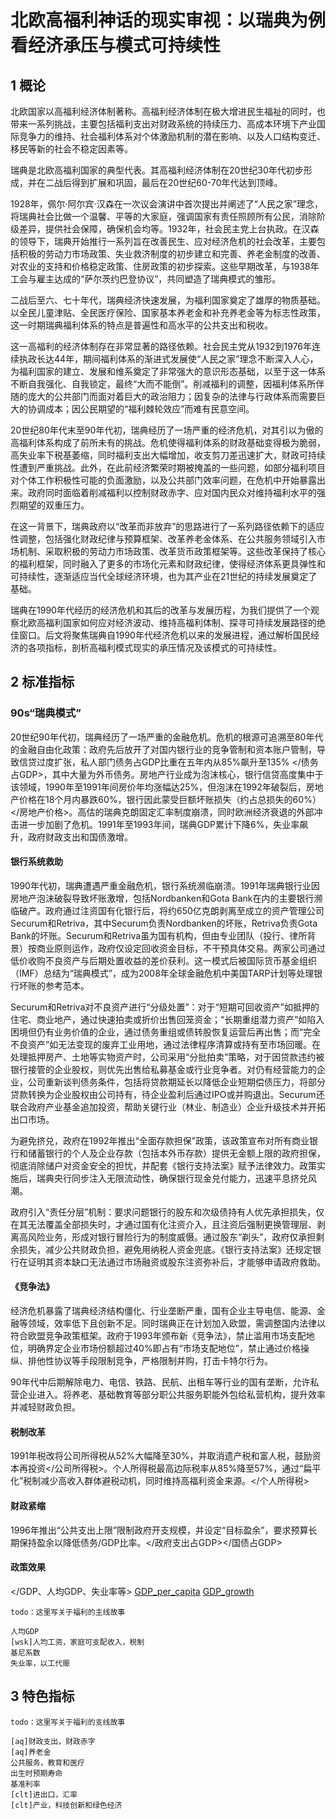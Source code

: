 # 北欧高福利神话的现实审视：以瑞典为例看经济承压与模式可持续性

## 1 概论

北欧国家以高福利经济体制著称。高福利经济体制在极大增进民生福祉的同时，也带来一系列挑战，主要包括福利支出对财政系统的持续压力、高成本环境下产业国际竞争力的维持、社会福利体系对个体激励机制的潜在影响、以及人口结构变迁、移民等新的社会不稳定因素等。

瑞典是北欧高福利国家的典型代表。其高福利经济体制在20世纪30年代初步形成，并在二战后得到扩展和巩固，最后在20世纪60-70年代达到顶峰。

1928年，佩尔·阿尔宾·汉森在一次议会演讲中首次提出并阐述了“人民之家”理念，将瑞典社会比做一个温馨、平等的大家庭，强调国家有责任照顾所有公民，消除阶级差异，提供社会保障，确保机会均等。1932年，社会民主党上台执政。在汉森的领导下，瑞典开始推行一系列旨在改善民生、应对经济危机的社会改革，主要包括积极的劳动力市场政策、失业救济制度的初步建立和完善、养老金制度的改善、对农业的支持和价格稳定政策、住房政策的初步探索。这些早期改革，与1938年工会与雇主达成的“萨尔茨约巴登协议”，共同塑造了瑞典模式的雏形。

二战后至六、七十年代，瑞典经济快速发展，为福利国家奠定了雄厚的物质基础。以全民儿童津贴、全民医疗保险、国家基本养老金和补充养老金等为标志性政策，这一时期瑞典福利体系的特点是普遍性和高水平的公共支出和税收。

这一高福利的经济体制存在非常显著的路径依赖。社会民主党从1932到1976年连续执政长达44年，期间福利体系的渐进式发展使“人民之家”理念不断深入人心，为福利国家的建立、发展和维系奠定了非常强大的意识形态基础，以至于这一体系不断自我强化、自我锁定，最终“大而不能倒”。削减福利的调整，因福利体系所伴随的庞大的公共部门而面对着巨大的政治阻力；因复杂的法律与行政体系而需要巨大的协调成本；因公民期望的“福利棘轮效应”而难有民意空间。

20世纪80年代末至90年代初，瑞典经历了一场严重的经济危机，对其引以为傲的高福利体系构成了前所未有的挑战。危机使得福利体系的财政基础变得极为脆弱，高失业率下税基萎缩，同时福利支出大幅增加，收支剪刀差迅速扩大，财政可持续性遭到严重挑战。此外，在此前经济繁荣时期被掩盖的一些问题，如部分福利项目对个体工作积极性可能的负面激励，以及公共部门效率问题，在危机中开始暴露出来。政府同时面临着削减福利以控制财政赤字、应对国内民众对维持福利水平的强烈期望的双重压力。

在这一背景下，瑞典政府以“改革而非放弃”的思路进行了一系列路径依赖下的适应性调整，包括强化财政纪律与预算框架、改革养老金体系、在公共服务领域引入市场机制、采取积极的劳动力市场政策、改革货币政策框架等。这些改革保持了核心的福利框架，同时融入了更多的市场化元素和财政纪律，使得经济体系更具弹性和可持续性，逐渐适应当代全球经济环境，也为其产业在21世纪的持续发展奠定了基础。

瑞典在1990年代经历的经济危机和其后的改革与发展历程，为我们提供了一个观察北欧高福利国家如何应对经济波动、维持高福利体制、探寻可持续发展路径的绝佳窗口。后文将聚焦瑞典自1990年代经济危机以来的发展进程，通过解析国民经济的各项指标，剖析高福利模式现实的承压情况及该模式的可持续性。

## 2 标准指标

### 90s“瑞典模式”

20世纪90年代初，瑞典经历了一场严重的金融危机。危机的根源可追溯至80年代的金融自由化政策：政府先后放开了对国内银行业的竞争管制和资本账户管制，导致信贷过度扩张，私人部门债务占GDP比重在五年内从85%飙升至135% </债务占GDP>，其中大量为外币债务。房地产行业成为泡沫核心，银行信贷高度集中于该领域，1990年至1991年间房价年均涨幅达25%，但泡沫在1992年破裂后，房地产价格在18个月内暴跌60%，银行因此蒙受巨额坏账损失（约占总损失的60%）</房地产价格>。高估的瑞典克朗固定汇率制度崩溃，同时欧洲经济衰退的外部冲击进一步加剧了危机。1991年至1993年间，瑞典GDP累计下降6%，失业率飙升，政府财政支出和国债激增。

#### 银行系统救助

1990年代初，瑞典遭遇严重金融危机，银行系统濒临崩溃。1991年瑞典银行业因房地产泡沫破裂导致坏账激增，包括Nordbanken和Gota Bank在内的主要银行濒临破产。政府通过注资国有化银行后，将约650亿克朗剥离至成立的资产管理公司Securum和Retriva，其中Securum负责Nordbanken的坏账，Retriva负责Gota Bank的坏账。Securum和Retriva虽为国有机构，但由专业团队（投行、律所背景）按商业原则运作，政府仅设定回收资金目标，不干预具体交易。两家公司通过低价收购不良资产与后期处置收益的差价获利。这一模式后被国际货币基金组织（IMF）总结为“瑞典模式”，成为2008年全球金融危机中美国TARP计划等处理银行坏账的参考范本。

Securum和Retriva对不良资产进行“分级处置”：对于“短期可回收资产”如抵押的住宅、商业地产，通过快速拍卖或折价出售回笼资金；“长期重组潜力资产”如陷入困境但仍有业务价值的企业，通过债务重组或债转股恢复运营后再出售；而“完全不良资产”如无法变现的废弃工业用地，通过法律程序清算或持有至市场回暖。在处理抵押房产、土地等实物资产时，公司采用“分批拍卖”策略，对于因贷款违约被银行接管的企业股权，则优先出售给私募基金或行业竞争者。对仍有经营能力的企业，公司重新谈判债务条件，包括将贷款期延长以降低企业短期偿债压力，将部分贷款转换为企业股权由公司持有，待企业盈利后通过IPO或并购退出。Securum还联合政府产业基金追加投资，帮助关键行业（林业、制造业）企业升级技术并开拓出口市场。

为避免挤兑，政府在1992年推出“全面存款担保”政策，该政策宣布对所有商业银行和储蓄银行的个人及企业存款（包括本外币存款）提供无金额上限的政府担保，彻底消除储户对资金安全的担忧，并配套《银行支持法案》赋予法律效力。政策实施后，瑞典央行同步注入无限流动性，确保银行现金兑付能力，迅速平息挤兑风潮。

政府引入“责任分层”机制：要求问题银行的股东和次级债持有人优先承担损失，仅在其无法覆盖全部损失时，才通过国有化注资介入，且注资后强制更换管理层、剥离高风险业务，形成对银行冒险行为的制度威慑。通过股东“剃头”，政府仅承担剩余损失，减少公共财政负担，避免用纳税人资金兜底。《银行支持法案》还规定银行在证明其资本缺口无法通过市场融资或股东注资弥补后，才能够申请政府救助。

#### 《竞争法》

经济危机暴露了瑞典经济结构僵化、行业垄断严重，国有企业主导电信、能源、金融等领域，效率低下且创新不足。同时瑞典正在计划加入欧盟，需调整国内法律以符合欧盟竞争政策框架。政府于1993年颁布新《竞争法》，禁止滥用市场支配地位，明确界定企业市场份额超过40%即占有“市场支配地位”，禁止通过价格操纵、排他性协议等手段限制竞争，严格限制并购，打击卡特尔行为。

90年代中后期解除电力、电信、铁路、民航、出租车等行业的国有垄断，允许私营企业进入。将养老、基础教育等部分职公共服务职能外包给私营机构，提升效率并减轻财政负担。

#### 税制改革

1991年税改将公司所得税从52%大幅降至30%，并取消遗产税和富人税，鼓励资本再投资</公司所得税>。个人所得税最高边际税率从85%降至57%，通过“扁平化”税制减少高收入群体避税动机，同时维持高福利资金来源。</个人所得税>

#### 财政紧缩

1996年推出“公共支出上限”限制政府开支规模，并设定“目标盈余”，要求预算长期保持盈余以降低债务/GDP比率。</政府支出占GDP></国债占GDP>

#### 政策效果
 
</GDP、人均GDP、失业率等>
[GDP_per_capita](econ.Sweden/data/标准指标/GDP与人均GDP/SE_GDP_per_Capita.png "人均GDP")
[GDP_growth](econ.Sweden/data/标准指标/GDP与人均GDP/SE_GDP_Growth_Rate.png "GDP增长率")

```
todo：这里写关于福利的主线故事

人均GDP 
[wsk]人均工资，家庭可支配收入，税制
基尼系数
失业率，以工代赈
```

## 3 特色指标

```
todo：这里写关于福利的支线故事

[aq]财政支出，财政赤字
[aq]养老金
公共服务，教育和医疗
出生时预期寿命
基准利率
[clt]进出口，汇率
[clt]产业，科技创新和绿色经济
```

